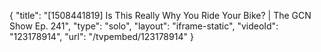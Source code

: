 {
    "title": "[1508441819] Is This Really Why You Ride Your Bike? | The GCN Show Ep. 241",
    "type": "solo",
    "layout": "iframe-static",
    "videoId": "123178914",
    "url": "\/tvpembed\/123178914"
}